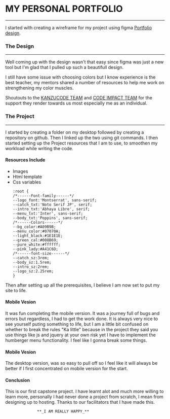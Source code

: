 # MY PERSONAL PORTFOLIO
---
I started with creating a wireframe for my project using figma [Portfolio design](https://www.figma.com/file/2hMBCNNzKIqf9QaIdecJB1/My_Portifolio?node-id=10%3A96).

### The Design
---
Well coming up with the design wasn't that easy since figma was just a new tool but I'm glad that I pulled up such a beautifull design.

I still have some issue with choosing colors but I know experience is the best teacher, my mentors shared a number of resources to help me work on strengthening my color muscles.

Shoutouts to the [KANZUCODE TEAM](https://kanzucode.com/) and [CODE IMPACT TEAM](https://codeimpact.co/) for the support they render towards us most especially me as an individual.

### The Project
---
I started by creating a folder on my desktop followed by creating a repository on github. Then I linked up the two using git commands.
I then started setting up the Project resources that I am to use, to smoothen my workload while writing the code.

#### Resources Include
- Images
- Html template
- Css variables
    ```
    :root {
    /*------Font-family------*/
    --logo_font:'Montserrat', sans-serif;
    --catch_txt:'Noto Serif JP', serif;
    --intro_txt:'Abhaya Libre', serif;
    --menu_txt:'Inter', sans-serif;
    --body_txt:'Poppins', sans-serif;
    /*------Colors------*/
    --bg_color:#A09B9B;
    --menu_color:#07070A;
    --light_black:#1E1E1E;
    --green_cal:#008B69;
    --pure_white:#ffffff;
    --pink_lady:#A41C6D;
    /*------font-size------*/
    --catch_sz:3rem;
    --body_sz:1.5rem;
    --intro_sz:2rem;
    --logo_sz:2.25rem;
  }
  ```
Then after setting up all the prerequisites, I believe I am now set to put my site to life.
#### Mobile Vesion

It was fun completing the mobile version. It was a journey full of bugs and errors but regardless, I had to get the work done.
It is always very nice to see yourself puting something to life, but I am a little bit confused on whether to break the rules "Ka little" because in the project they said you use things like js and jquery at your own risk yet I have to implement the humberger menu functionality. I feel like I gonna break some things.

#### Mobile Vesion

The desktop version, was so easy to pull off so I feel like it will always be better if I first concentrated on mobile version for the start.

#### Conclusion

This is our first capstone project. I have learnt alot and much more willing to learn more, personally I had never done a project from scratch, I mean from designing up to hosting. Thanks to our facilitators that I have made this.

                  **_I AM REALLY HAPPY_**